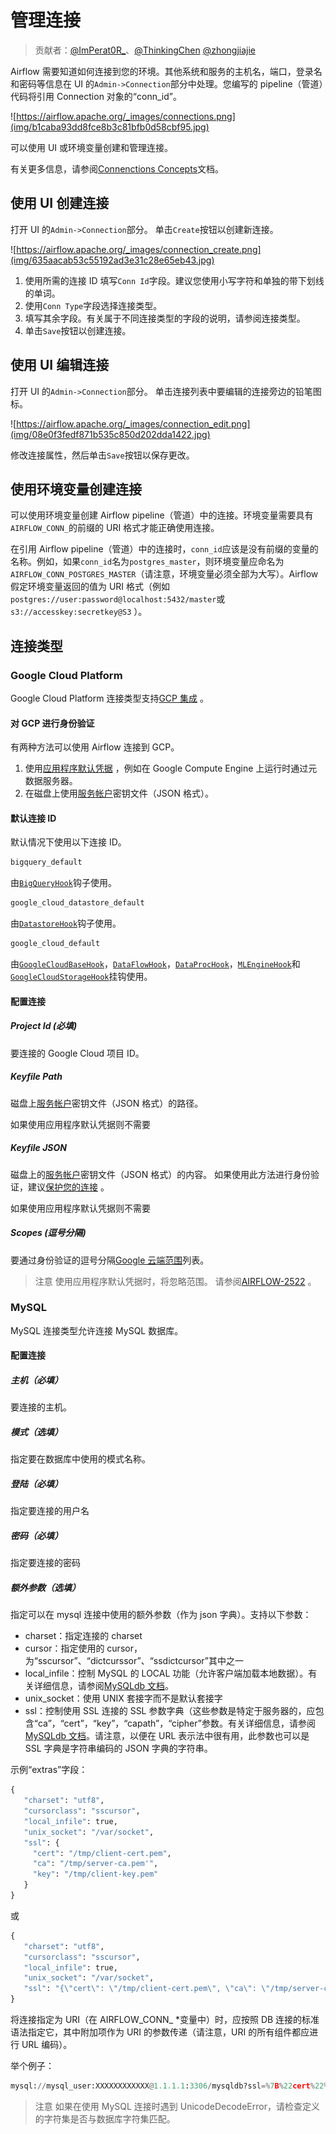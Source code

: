 # 管理连接

> 贡献者：[@ImPerat0R\_](https://github.com/tssujt)、[@ThinkingChen](https://github.com/cdmikechen) [@zhongjiajie](https://github.com/zhongjiajie)

Airflow 需要知道如何连接到您的环境。其他系统和服务的主机名，端口，登录名和密码等信息在 UI 的`Admin->Connection`部分中处理。您编写的 pipeline（管道）代码将引用 Connection 对象的“conn_id”。

![https://airflow.apache.org/_images/connections.png](img/b1caba93dd8fce8b3c81bfb0d58cbf95.jpg)

可以使用 UI 或环境变量创建和管理连接。

有关更多信息，请参阅[Connenctions Concepts](zh/concepts.md)文档。

## 使用 UI 创建连接

打开 UI 的`Admin->Connection`部分。 单击`Create`按钮以创建新连接。

![https://airflow.apache.org/_images/connection_create.png](img/635aacab53c55192ad3e31c28e65eb43.jpg)

1. 使用所需的连接 ID 填写`Conn Id`字段。建议您使用小写字符和单独的带下划线的单词。
2. 使用`Conn Type`字段选择连接类型。
3. 填写其余字段。有关属于不同连接类型的字段的说明，请参阅连接类型。
4. 单击`Save`按钮以创建连接。

## 使用 UI 编辑连接

打开 UI 的`Admin->Connection`部分。 单击连接列表中要编辑的连接旁边的铅笔图标。

![https://airflow.apache.org/_images/connection_edit.png](img/08e0f3fedf871b535c850d202dda1422.jpg)

修改连接属性，然后单击`Save`按钮以保存更改。

## 使用环境变量创建连接

可以使用环境变量创建 Airflow pipeline（管道）中的连接。环境变量需要具有`AIRFLOW_CONN_`的前缀的 URI 格式才能正确使用连接。

在引用 Airflow pipeline（管道）中的连接时，`conn_id`应该是没有前缀的变量的名称。例如，如果`conn_id`名为`postgres_master`，则环境变量应命名为`AIRFLOW_CONN_POSTGRES_MASTER`（请注意，环境变量必须全部为大写）。Airflow 假定环境变量返回的值为 URI 格式（例如`postgres://user:password@localhost:5432/master`或`s3://accesskey:secretkey@S3` ）。

## 连接类型

### Google Cloud Platform

Google Cloud Platform 连接类型支持[GCP 集成](zh/integration.md) 。

#### 对 GCP 进行身份验证

有两种方法可以使用 Airflow 连接到 GCP。

1. 使用[应用程序默认凭据](https://google-auth.readthedocs.io/en/latest/reference/google.auth.html) ，例如在 Google Compute Engine 上运行时通过元数据服务器。
2. 在磁盘上使用[服务帐户](https://cloud.google.com/docs/authentication/)密钥文件（JSON 格式）。

#### 默认连接 ID

默认情况下使用以下连接 ID。

```py
bigquery_default
```

由[`BigQueryHook`](zh/integration.md)钩子使用。

```py
google_cloud_datastore_default
```

由[`DatastoreHook`](zh/integration.md)钩子使用。

```py
google_cloud_default
```

由[`GoogleCloudBaseHook`](zh/integration.md)，[`DataFlowHook`](zh/integration.md)，[`DataProcHook`](zh/integration.md)，[`MLEngineHook`](zh/integration.md)和[`GoogleCloudStorageHook`](zh/integration.md)挂钩使用。

#### 配置连接

##### Project Id (必填)

要连接的 Google Cloud 项目 ID。

##### Keyfile Path

磁盘上[服务帐户](https://cloud.google.com/docs/authentication/)密钥文件（JSON 格式）的路径。

如果使用应用程序默认凭据则不需要

##### Keyfile JSON

磁盘上的[服务帐户](https://cloud.google.com/docs/authentication/)密钥文件（JSON 格式）的内容。 如果使用此方法进行身份验证，建议[保护您的连接](zh/howto/secure-connections.md) 。

如果使用应用程序默认凭据则不需要

##### Scopes (逗号分隔)

要通过身份验证的逗号分隔[Google 云端范围](https://developers.google.com/identity/protocols/googlescopes)列表。

> 注意
> 使用应用程序默认凭据时，将忽略范围。 请参阅[AIRFLOW-2522](https://issues.apache.org/jira/browse/AIRFLOW-2522) 。

### MySQL

MySQL 连接类型允许连接 MySQL 数据库。

#### 配置连接

##### 主机（必填）

要连接的主机。

##### 模式（选填）

指定要在数据库中使用的模式名称。

##### 登陆（必填）

指定要连接的用户名

##### 密码（必填）

指定要连接的密码

##### 额外参数（选填）

指定可以在 mysql 连接中使用的额外参数（作为 json 字典）。支持以下参数：

 - charset：指定连接的 charset
 - cursor：指定使用的 cursor，为“sscursor”、“dictcurssor”、“ssdictcursor”其中之一
 - local_infile：控制 MySQL 的 LOCAL 功能（允许客户端加载本地数据）。有关详细信息，请参阅[MySQLdb 文档](https://mysqlclient.readthedocs.io/user_guide.html)。
 - unix_socket：使用 UNIX 套接字而不是默认套接字
 - ssl：控制使用 SSL 连接的 SSL 参数字典（这些参数是特定于服务器的，应包含“ca”，“cert”，“key”，“capath”，“cipher”参数。有关详细信息，请参阅[MySQLdb 文档](https://mysqlclient.readthedocs.io/user_guide.html)。请注意，以便在 URL 表示法中很有用，此参数也可以是 SSL 字典是字符串编码的 JSON 字典的字符串。

示例“extras”字段：

```py
{
   "charset": "utf8",
   "cursorclass": "sscursor",
   "local_infile": true,
   "unix_socket": "/var/socket",
   "ssl": {
     "cert": "/tmp/client-cert.pem",
     "ca": "/tmp/server-ca.pem'",
     "key": "/tmp/client-key.pem"
   }
}
```

或

```py
{
   "charset": "utf8",
   "cursorclass": "sscursor",
   "local_infile": true,
   "unix_socket": "/var/socket",
   "ssl": "{\"cert\": \"/tmp/client-cert.pem\", \"ca\": \"/tmp/server-ca.pem\", \"key\": \"/tmp/client-key.pem\"}"
}
```

将连接指定为 URI（在 AIRFLOW_CONN_ *变量中）时，应按照 DB 连接的标准语法指定它，其中附加项作为 URI 的参数传递（请注意，URI 的所有组件都应进行 URL 编码）。

举个例子：

```py
mysql://mysql_user:XXXXXXXXXXXX@1.1.1.1:3306/mysqldb?ssl=%7B%22cert%22%3A+%22%2Ftmp%2Fclient-cert.pem%22%2C+%22ca%22%3A+%22%2Ftmp%2Fserver-ca.pem%22%2C+%22key%22%3A+%22%2Ftmp%2Fclient-key.pem%22%7D
```

> 注意
> 如果在使用 MySQL 连接时遇到 UnicodeDecodeError，请检查定义的字符集是否与数据库字符集匹配。
